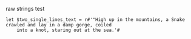 raw strings test

```nu
let $two_single_lines_text = r#'"High up in the mountains, a Snake crawled and lay in a damp gorge, coiled
    into a knot, staring out at the sea.'#
```
